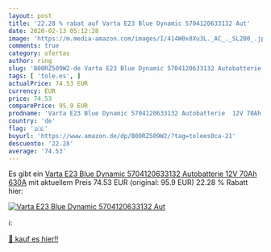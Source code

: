 ```yaml
---
layout: post
title: '22.28 % rabat auf Varta E23 Blue Dynamic 5704120633132 Aut'
date: 2020-02-13 05:12:28
image: 'https://m.media-amazon.com/images/I/414W0x8Xu3L._AC_._SL200_.jpg'
comments: true
category: ofertas
author: ring
slug: 'B00RZ509W2-de Varta E23 Blue Dynamic 5704120633132 Autobatterie 12V 70Ah...'
tags: [ 'tole.es', ]
actualPrice: 74.53 EUR
currency: EUR
price: 74.53
comparePrice: 95.9 EUR
prodname: 'Varta E23 Blue Dynamic 5704120633132 Autobatterie  12V 70Ah 630A'
country: 'de'
flag: '🇩🇪'
buyurl: 'https://www.amazon.de/dp/B00RZ509W2/?tag=tolees0ca-21'
descuento: '22.28'
average: '74.53'
---
```


Es gibt ein [Varta E23 Blue Dynamic 5704120633132 Autobatterie  12V 70Ah 630A](https://www.amazon.de/dp/B00RZ509W2/?tag=tolees0ca-21) mit aktuellem Preis 74.53 EUR (original: 95.9 EUR) 22.28 % Rabatt hier:

[![Varta E23 Blue Dynamic 5704120633132 Aut](https://m.media-amazon.com/images/I/414W0x8Xu3L._AC_._SL200_.jpg)](https://www.amazon.de/dp/B00RZ509W2/?tag=tolees0ca-21)

ℹ️:


[🛒 kauf es hier!!](https://www.amazon.de/dp/B00RZ509W2/?tag=tolees0ca-21)

